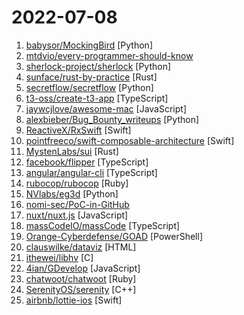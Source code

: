 # 2022-07-08

1. [babysor/MockingBird](https://github.com/babysor/MockingBird "🚀AI拟声: 5秒内克隆您的声音并生成任意语音内容 Clone a voice in 5 seconds to generate arbitrary speech in real-time") [Python]
2. [mtdvio/every-programmer-should-know](https://github.com/mtdvio/every-programmer-should-know "A collection of (mostly) technical things every software developer should know about") 
3. [sherlock-project/sherlock](https://github.com/sherlock-project/sherlock "🔎 Hunt down social media accounts by username across social networks") [Python]
4. [sunface/rust-by-practice](https://github.com/sunface/rust-by-practice "Learning Rust By Practice, narrowing the gap between beginner and skilled-dev with challenging examples, exercises and projects.") [Rust]
5. [secretflow/secretflow](https://github.com/secretflow/secretflow "A unified framework for privacy-preserving data analysis and machine learning") [Python]
6. [t3-oss/create-t3-app](https://github.com/t3-oss/create-t3-app "Quickest way to start a new web app with full stack typesafety") [TypeScript]
7. [jaywcjlove/awesome-mac](https://github.com/jaywcjlove/awesome-mac " Now we have become very big, Different from the original idea. Collect premium software in various categories.") [JavaScript]
8. [alexbieber/Bug_Bounty_writeups](https://github.com/alexbieber/Bug_Bounty_writeups "BUG BOUNTY WRITEUPS - OWASP TOP 10 🔴🔴🔴🔴✔") [Python]
9. [ReactiveX/RxSwift](https://github.com/ReactiveX/RxSwift "Reactive Programming in Swift") [Swift]
10. [pointfreeco/swift-composable-architecture](https://github.com/pointfreeco/swift-composable-architecture "A library for building applications in a consistent and understandable way, with composition, testing, and ergonomics in mind.") [Swift]
11. [MystenLabs/sui](https://github.com/MystenLabs/sui "Sui, a next-generation smart contract platform with high throughput, low latency, and an asset-oriented programming model powered by the Move programming language") [Rust]
12. [facebook/flipper](https://github.com/facebook/flipper "A desktop debugging platform for mobile developers.") [TypeScript]
13. [angular/angular-cli](https://github.com/angular/angular-cli "CLI tool for Angular") [TypeScript]
14. [rubocop/rubocop](https://github.com/rubocop/rubocop "A Ruby static code analyzer and formatter, based on the community Ruby style guide.") [Ruby]
15. [NVlabs/eg3d](https://github.com/NVlabs/eg3d "") [Python]
16. [nomi-sec/PoC-in-GitHub](https://github.com/nomi-sec/PoC-in-GitHub "📡 PoC auto collect from GitHub. ⚠️ Be careful Malware.") 
17. [nuxt/nuxt.js](https://github.com/nuxt/nuxt.js "The Intuitive Vue(2) Framework") [JavaScript]
18. [massCodeIO/massCode](https://github.com/massCodeIO/massCode "Next version of massCode. A free and open source code snippets manager for developers") [TypeScript]
19. [Orange-Cyberdefense/GOAD](https://github.com/Orange-Cyberdefense/GOAD "game of active directory") [PowerShell]
20. [clauswilke/dataviz](https://github.com/clauswilke/dataviz "A book covering the fundamentals of data visualization") [HTML]
21. [ithewei/libhv](https://github.com/ithewei/libhv "🔥 比libevent、libuv更易用的网络库。A c/c++ network library for developing TCP/UDP/SSL/HTTP/WebSocket/MQTT client/server.") [C]
22. [4ian/GDevelop](https://github.com/4ian/GDevelop "🎮 GDevelop is an open-source, cross-platform game engine designed to be used by everyone.") [JavaScript]
23. [chatwoot/chatwoot](https://github.com/chatwoot/chatwoot "Open-source customer engagement suite, an alternative to Intercom, Zendesk, Salesforce Service Cloud etc. 🔥💬") [Ruby]
24. [SerenityOS/serenity](https://github.com/SerenityOS/serenity "The Serenity Operating System 🐞") [C++]
25. [airbnb/lottie-ios](https://github.com/airbnb/lottie-ios "An iOS library to natively render After Effects vector animations") [Swift]
